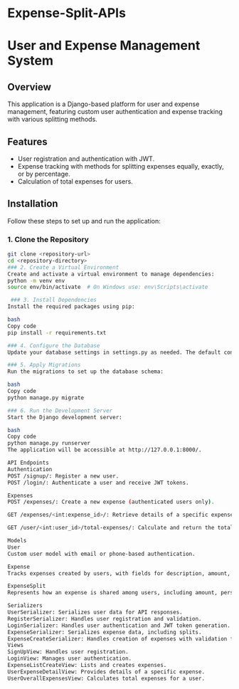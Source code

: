# Expense-Split-APIs
# User and Expense Management System

## Overview

This application is a Django-based platform for user and expense management, featuring custom user authentication and expense tracking with various splitting methods.

## Features

- User registration and authentication with JWT.
- Expense tracking with methods for splitting expenses equally, exactly, or by percentage.
- Calculation of total expenses for users.

## Installation

Follow these steps to set up and run the application:

### 1. Clone the Repository

```bash
git clone <repository-url>
cd <repository-directory>
### 2. Create a Virtual Environment
Create and activate a virtual environment to manage dependencies:
python -m venv env
source env/bin/activate  # On Windows use: env\Scripts\activate

 ### 3. Install Dependencies
Install the required packages using pip:

bash
Copy code
pip install -r requirements.txt

### 4. Configure the Database
Update your database settings in settings.py as needed. The default configuration uses SQLite. For PostgreSQL or MySQL, adjust the DATABASES setting accordingly.

### 5. Apply Migrations
Run the migrations to set up the database schema:

bash
Copy code
python manage.py migrate

### 6. Run the Development Server
Start the Django development server:

bash
Copy code
python manage.py runserver
The application will be accessible at http://127.0.0.1:8000/.

API Endpoints
Authentication
POST /signup/: Register a new user.
POST /login/: Authenticate a user and receive JWT tokens.

Expenses
POST /expenses/: Create a new expense (authenticated users only).

GET /expenses/<int:expense_id>/: Retrieve details of a specific expense created by the authenticated user.

GET /user/<int:user_id>/total-expenses/: Calculate and return the total expenses for a specific user.

Models
User
Custom user model with email or phone-based authentication.

Expense
Tracks expenses created by users, with fields for description, amount, split method, and more.

ExpenseSplit
Represents how an expense is shared among users, including amount, person, and percentage.

Serializers
UserSerializer: Serializes user data for API responses.
RegisterSerializer: Handles user registration and validation.
LoginSerializer: Handles user authentication and JWT token generation.
ExpenseSerializer: Serializes expense data, including splits.
ExpenseCreateSerializer: Handles creation of expenses with validation for split methods.
Views
SignUpView: Handles user registration.
LoginView: Manages user authentication.
ExpenseListCreateView: Lists and creates expenses.
UserExpenseDetailView: Provides details of a specific expense.
UserOverallExpensesView: Calculates total expenses for a user.
